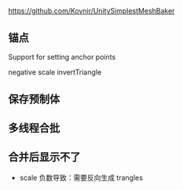 ##
https://github.com/Kovnir/UnitySimplestMeshBaker

## 锚点
Support for setting anchor points

negative scale
    invertTriangle

## 保存预制体

## 多线程合批

## 合并后显示不了
- scale 负数导致：需要反向生成 trangles